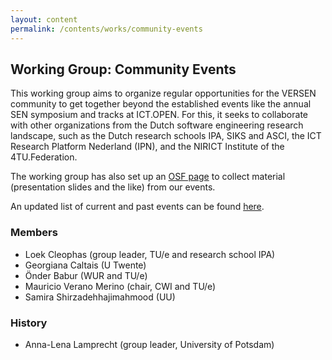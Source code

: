 ```yaml
---
layout: content
permalink: /contents/works/community-events
---
```


## Working Group: Community Events

This working group aims to organize regular opportunities for the VERSEN community to get together beyond the established events like the annual SEN symposium and tracks at ICT.OPEN. For this, it seeks to collaborate with other organizations from the Dutch software engineering research landscape, such as the Dutch research schools IPA, SIKS and ASCI, the ICT Research Platform Nederland (IPN), and the NIRICT Institute of the 4TU.Federation.

The working group has also set up an [OSF page](https://osf.io/mg29a/) to collect material (presentation slides and the like) from our events.

An updated list of current and past events can be found [here](/contents/events).

### Members

* Loek Cleophas (group leader, TU/e and research school IPA)
* Georgiana Caltais (U Twente)
* Önder Babur (WUR and TU/e)
* Mauricio Verano Merino (chair, CWI and TU/e)
* Samira Shirzadehhajimahmood (UU)

### History

* Anna-Lena Lamprecht (group leader, University of Potsdam)

